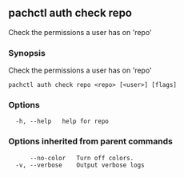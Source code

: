 ## pachctl auth check repo

Check the permissions a user has on 'repo'

### Synopsis

Check the permissions a user has on 'repo'

```
pachctl auth check repo <repo> [<user>] [flags]
```

### Options

```
  -h, --help   help for repo
```

### Options inherited from parent commands

```
      --no-color   Turn off colors.
  -v, --verbose    Output verbose logs
```

